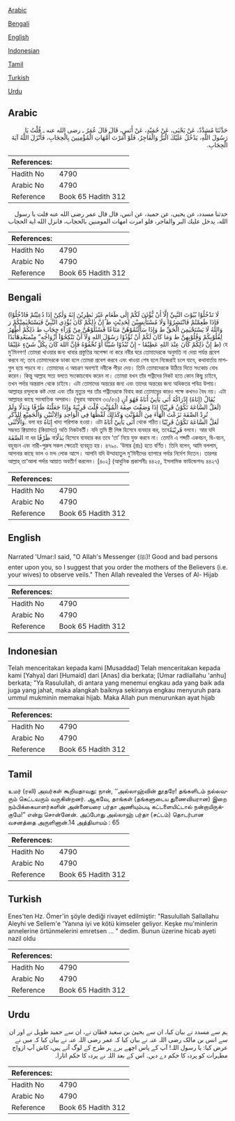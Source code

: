 [Arabic](#arabic)

[Bengali](#bengali)

[English](#english)

[Indonesian](#indonesian)

[Tamil](#tamil)

[Turkish](#turkish)

[Urdu](#urdu)

## Arabic


<div dir="rtl" lang="ar" style={{fontSize:'larger',backgroundColor:'#f8f9fa',padding:20}}>
حَدَّثَنَا مُسَدَّدٌ، عَنْ يَحْيَى، عَنْ حُمَيْدٍ، عَنْ أَنَسٍ، قَالَ قَالَ عُمَرُ ـ رضى الله عنه ـ قُلْتُ يَا رَسُولَ اللَّهِ، يَدْخُلُ عَلَيْكَ الْبَرُّ وَالْفَاجِرُ، فَلَوْ أَمَرْتَ أُمَّهَاتِ الْمُؤْمِنِينَ بِالْحِجَابِ، فَأَنْزَلَ اللَّهُ آيَةَ الْحِجَابِ‏.‏
</div>
<div style={{backgroundColor:'#f8f9fa',padding:20, marginBottom: 10}}><table> <thead> <tr> <th>References:</th> <th></th> </tr> </thead> <tbody><tr><td>Hadith No</td><td>4790</td></tr><tr><td>Arabic No</td><td>4790</td></tr><tr><td>Reference</td><td>Book 65 Hadith 312</td></tr></tbody></table></div>


<div dir="rtl" lang="ar" style={{fontSize:'larger',backgroundColor:'#f8f9fa',padding:20}}>
حدثنا مسدد، عن يحيى، عن حميد، عن انس، قال قال عمر رضى الله عنه قلت يا رسول الله، يدخل عليك البر والفاجر، فلو امرت امهات المومنين بالحجاب، فانزل الله اية الحجاب
</div>
<div style={{backgroundColor:'#f8f9fa',padding:20, marginBottom: 10}}><table> <thead> <tr> <th>References:</th> <th></th> </tr> </thead> <tbody><tr><td>Hadith No</td><td>4790</td></tr><tr><td>Arabic No</td><td>4790</td></tr><tr><td>Reference</td><td>Book 65 Hadith 312</td></tr></tbody></table></div>

## Bengali


<div dir="ltr" lang="bn" style={{fontSize:'larger',backgroundColor:'#f8f9fa',padding:20}}>
(لَا تَدْخُلُوْا بُيُوْتَ النَّبِيِّ إِلَّآ أَنْ يُّؤْذَنَ لَكُمْ إِلٰى طَعَامٍ غَيْرَ نٰظِرِيْنَ إِنٰهُ وَلٰكِنْ إِذَا دُعِيْتُمْ فَادْخُلُوْا فَإِذَا طَعِمْتُمْ فَانْتَشِرُوْا وَلَا مُسْتَأْنِسِيْنَ لِحَدِيْثٍ ط إِنَّ ذٰلِكُمْ كَانَ يُؤْذِي النَّبِيَّ فَيَسْتَحْيٰمِنْكُمْ ز وَاللهُ لَا يَسْتَحْيٰمِنَ الْحَقِّ ط وَإِذَا سَأَلْتُمُوْهُنَّ مَتَاعًا فَسْئَلُوْهُنَّ مِنْ وَّرَآءِ حِجَابٍ ط ذٰلِكُمْ أَطْهَرُ لِقُلُوْبِكُمْ وَقُلُوْبِهِنَّ ط وَمَا كَانَ لَكُمْ أَنْ تُؤْذُوْا رَسُوْلَ اللهِ وَلَآ أَنْ تَنْكِحُوْآ أَزْوَاجَه” مِنْمبَعْدِهٰٓأَبَدًا ط إِنَّ ذٰلِكُمْ كَانَ عِنْدَ اللهِ عَظِيْمًا - إِنْ تُبْدُوْا شَيْئًا أَوْ تُخْفُوْهُ فَإِنَّ اللهَ كَانَ بِكُلِّ شَيْءٍ عَلِيْمًا) হে মু’মিনগণ! তোমরা খাওয়ার জন্য খাবার প্রস্তুতির অপেক্ষা না করে নবীর ঘরে তোমাদেরকে অনুমতি না দেয়া পর্যন্ত প্রবেশ করবে না; তবে তোমাদেরকে ডাকা হলে তোমরা প্রবেশ করবে এবং খাওয়া শেষ হলে নিজেরাই চলে যাবে, কথাবার্তায় মাশগুল হয়ে পড়বে না। তোমাদের এ আচরণ অবশ্যই নবীকে পীড়া দেয়। তিনি তোমাদেরকে উঠিয়ে দিতে সংকোচ বোধ করেন। কিন্তু আল্লাহ সত্য বলতে সংকোচবোধ করেন না। তোমরা যখন তাঁর পত্নীদের নিকট হতে কোন কিছু চাইবে, তখন পর্দার অন্তরাল থেকে চাইবে। এটা তোমাদের অন্তরের জন্য এবং তাদের অন্তরের জন্য অধিকতর পবিত্র উপায়। আল্লাহর রসূলকে কষ্ট দেয়া এবং তাঁর মৃত্যুর পর তাঁর পত্নীদেরকে বিবাহ করা তোমাদের কারও পক্ষে কখনও বৈধ নয়। এটা আল্লাহর কাছে সাংঘাতিক অপরাধ। (সূরাহ আহযাব ৩৩/৫৩) يُقَالُ (إِنَاهُ) إِدْرَاكُهُ أَنَى يَأْنِيْ أَنَاةً فَهُوَ آنٍ (لَعَلَّ السَّاعَةَ تَكُوْنُ قَرِيْبًا) إِذَا وَصَفْتَ صِفَةَ الْمُؤَنَّثِ قُلْتَ قَرِيْبَةً وَإِذَا جَعَلْتَهُ ظَرْفًا وَبَدَلًا وَلَمْ تُرِدْ الصِّفَةَ نَزَعْتَ الْهَاءَ مِنَ الْمُؤَنَّثِ وَكَذَلِكَ لَفْظُهَا فِي الْوَاحِدِ وَالِاثْنَيْنِ وَالْجَمِيْعِ لِلذَّكَرِ وَالْأُنْثَى. বলা হয় إِنَاهُ খাদ্য পরিপাক হওয়া। এটা أَنَى يَأْنِيْ أَنَاةً থেকে গঠিত।لَعَلَّ السَّاعَةَ تَكُوْنُ قَرِيْبًا সম্ভবত ক্বিয়ামাত (কিয়ামত) অতি নিকটবর্তী। যদি তুমি স্ত্রী লিঙ্গ হিসেবে ব্যবহার কর, তবেقَرِيْبَةً বলবে। আর যদি الصِّفَةَ না ধর ظَرْفًا বাبَدَلًا হিসেবে ব্যবহার কর তবে ‘তা’ নিয়ে যুক্ত করবে না। তেমনি এ শব্দটি একবচন, দ্বি-বচন, বহুবচন এবং নারী-পুরুষ সকল ক্ষেত্রেই ব্যবহৃত হয়। ৪৭৯০. ‘উমার (রাঃ) হতে বর্ণিত। তিনি বলেন, আমি বললাম, আপনার কাছে ভাল ও মন্দ লোক আসে। আপনি যদি উম্মাহাতুল মু’মিনীদের ব্যাপারে পর্দার নির্দেশ দিতেন। তারপর আল্লাহ্ তা‘আলা পর্দার আয়াত অবতীর্ণ করলেন। [৪০২] (আধুনিক প্রকাশনীঃ ৪৪২৫, ইসলামিক ফাউন্ডেশনঃ ৪৪২৭)
</div>
<div style={{backgroundColor:'#f8f9fa',padding:20, marginBottom: 10}}><table> <thead> <tr> <th>References:</th> <th></th> </tr> </thead> <tbody><tr><td>Hadith No</td><td>4790</td></tr><tr><td>Arabic No</td><td>4790</td></tr><tr><td>Reference</td><td>Book 65 Hadith 312</td></tr></tbody></table></div>

## English


<div dir="ltr" lang="en" style={{fontSize:'larger',backgroundColor:'#f8f9fa',padding:20}}>
Narrated 'Umar:I said, "O Allah's Messenger (ﷺ)! Good and bad persons enter upon you, so I suggest that you order the mothers of the Believers (i.e. your wives) to observe veils." Then Allah revealed the Verses of Al- Hijab
</div>
<div style={{backgroundColor:'#f8f9fa',padding:20, marginBottom: 10}}><table> <thead> <tr> <th>References:</th> <th></th> </tr> </thead> <tbody><tr><td>Hadith No</td><td>4790</td></tr><tr><td>Arabic No</td><td>4790</td></tr><tr><td>Reference</td><td>Book 65 Hadith 312</td></tr></tbody></table></div>

## Indonesian


<div dir="ltr" lang="id" style={{fontSize:'larger',backgroundColor:'#f8f9fa',padding:20}}>
Telah menceritakan kepada kami [Musaddad] Telah menceritakan kepada kami [Yahya] dari [Humaid] dari [Anas] dia berkata; [Umar radliallahu 'anhu] berkata; "Ya Rasulullah, di antara yang menemui engkau ada yang baik ada juga yang jahat, maka alangkah baiknya sekiranya engkau menyuruh para ummul mukminin memakai hijab. Maka Allah pun menurunkan ayat hijab
</div>
<div style={{backgroundColor:'#f8f9fa',padding:20, marginBottom: 10}}><table> <thead> <tr> <th>References:</th> <th></th> </tr> </thead> <tbody><tr><td>Hadith No</td><td>4790</td></tr><tr><td>Arabic No</td><td>4790</td></tr><tr><td>Reference</td><td>Book 65 Hadith 312</td></tr></tbody></table></div>

## Tamil


<div dir="ltr" lang="ta" style={{fontSize:'larger',backgroundColor:'#f8f9fa',padding:20}}>
உமர் (ரலி) அவர்கள் கூறியதாவது: நான், ‘‘அல்லாஹ்வின் தூதரே! தங்களிடம் நல்லவரும் கெட்டவரும் வருகின்றனர். ஆகவே, தாங்கள் (தங்களுடைய துணைவியரான) இறை நம்பிக்கையாளர்களின் அன்னையரை பர்தா அணியும்படி கட்டளையிட்டால் நன்றாயிருக்குமே!” என்று சொன்னேன். அப்போது அல்லாஹ் பர்தா (சட்டம்) தொடர்பான வசனத்தை அருளினான்.14 அத்தியாயம் : 65
</div>
<div style={{backgroundColor:'#f8f9fa',padding:20, marginBottom: 10}}><table> <thead> <tr> <th>References:</th> <th></th> </tr> </thead> <tbody><tr><td>Hadith No</td><td>4790</td></tr><tr><td>Arabic No</td><td>4790</td></tr><tr><td>Reference</td><td>Book 65 Hadith 312</td></tr></tbody></table></div>

## Turkish


<div dir="ltr" lang="tr" style={{fontSize:'larger',backgroundColor:'#f8f9fa',padding:20}}>
Enes'ten Hz. Ömer'in şöyle dediği rivayet edilmiştir: "Rasulullah Sallallahu Aleyhi ve Sellem'e 'Yanına iyi ve kötü kimseler geliyor. Keşke mu'minlerin annelerine örtünmelerini emretsen ... " dedim. Bunun üzerine hicab ayeti nazil oldu
</div>
<div style={{backgroundColor:'#f8f9fa',padding:20, marginBottom: 10}}><table> <thead> <tr> <th>References:</th> <th></th> </tr> </thead> <tbody><tr><td>Hadith No</td><td>4790</td></tr><tr><td>Arabic No</td><td>4790</td></tr><tr><td>Reference</td><td>Book 65 Hadith 312</td></tr></tbody></table></div>

## Urdu


<div dir="rtl" lang="ur" style={{fontSize:'larger',backgroundColor:'#f8f9fa',padding:20}}>
ہم سے مسدد نے بیان کیا، ان سے یحییٰ بن سعید قطان نے، ان سے حمید طویل نے اور ان سے انس بن مالک رضی اللہ عنہ نے بیان کیا کہ عمر رضی اللہ عنہ نے بیان کیا کہ میں نے عرض کیا: یا رسول اللہ! آپ کے پاس اچھے برے ہر طرح کے لوگ آتے ہیں، کاش آپ ازواج مطہرات کو پردہ کا حکم دے دیں۔ اس کے بعد اللہ نے پردہ کا حکم اتارا۔
</div>
<div style={{backgroundColor:'#f8f9fa',padding:20, marginBottom: 10}}><table> <thead> <tr> <th>References:</th> <th></th> </tr> </thead> <tbody><tr><td>Hadith No</td><td>4790</td></tr><tr><td>Arabic No</td><td>4790</td></tr><tr><td>Reference</td><td>Book 65 Hadith 312</td></tr></tbody></table></div>